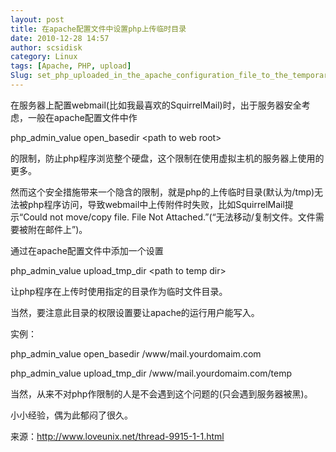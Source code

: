 ```yaml
---
layout: post
title: 在apache配置文件中设置php上传临时目录
date: 2010-12-28 14:57
author: scsidisk
category: Linux
tags: [Apache, PHP, upload]
Slug: set_php_uploaded_in_the_apache_configuration_file_to_the_temporary_directory
---
```


在服务器上配置webmail(比如我最喜欢的SquirrelMail)时，出于服务器安全考虑，一般在apache配置文件中作

php\_admin\_value open\_basedir \<path to web root\>

的限制，防止php程序浏览整个硬盘，这个限制在使用虚拟主机的服务器上使用的更多。

然而这个安全措施带来一个隐含的限制，就是php的上传临时目录(默认为/tmp)无法被php程序访问，导致webmail中上传附件时失败，比如SquirrelMail提示“Could
not move/copy file. File Not
Attached.”(“无法移动/复制文件。文件需要被附在邮件上”)。

通过在apache配置文件中添加一个设置

php\_admin\_value upload\_tmp\_dir \<path to temp dir\>

让php程序在上传时使用指定的目录作为临时文件目录。

当然，要注意此目录的权限设置要让apache的运行用户能写入。

实例：

php\_admin\_value open\_basedir /www/mail.yourdomaim.com

php\_admin\_value upload\_tmp\_dir /www/mail.yourdomaim.com/temp

当然，从来不对php作限制的人是不会遇到这个问题的(只会遇到服务器被黑)。

小小经验，偶为此郁闷了很久。

来源：http://www.loveunix.net/thread-9915-1-1.html
